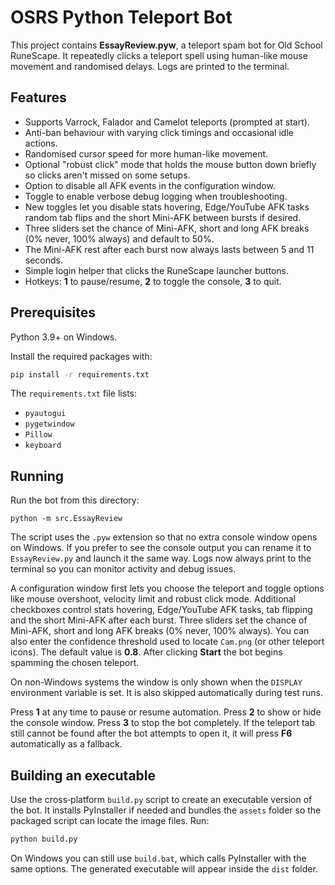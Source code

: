 # OSRS Python Teleport Bot

This project contains **EssayReview.pyw**, a teleport spam bot for Old School RuneScape. It repeatedly clicks a teleport spell using human-like mouse movement and randomised delays. Logs are printed to the terminal.

## Features

- Supports Varrock, Falador and Camelot teleports (prompted at start).
- Anti-ban behaviour with varying click timings and occasional idle actions.
- Randomised cursor speed for more human-like movement.
- Optional "robust click" mode that holds the mouse
  button down briefly so clicks aren't missed on some setups.
- Option to disable all AFK events in the configuration window.
- Toggle to enable verbose debug logging when troubleshooting.
- New toggles let you disable stats hovering, Edge/YouTube AFK tasks
  random tab flips and the short Mini-AFK between bursts if desired.
- Three sliders set the chance of Mini-AFK, short and long AFK breaks
  (0\% never, 100\% always) and default to 50\%.
- The Mini-AFK rest after each burst now always lasts between 5 and 11 seconds.
- Simple login helper that clicks the RuneScape launcher buttons.
- Hotkeys: **1** to pause/resume, **2** to toggle the console, **3** to quit.

## Prerequisites

Python 3.9+ on Windows.

Install the required packages with:

```bash
pip install -r requirements.txt
```

The `requirements.txt` file lists:

- `pyautogui`
- `pygetwindow`
- `Pillow`
- `keyboard`

## Running

Run the bot from this directory:

```
python -m src.EssayReview
```

The script uses the `.pyw` extension so that no extra console window
opens on Windows. If you prefer to see the console output you can
rename it to `EssayReview.py` and launch it the same way. Logs now always
print to the terminal so you can monitor activity and debug issues.


A configuration window first lets you choose the teleport and toggle options like mouse overshoot, velocity limit and robust click mode. Additional checkboxes control stats hovering, Edge/YouTube AFK tasks, tab flipping and the short Mini-AFK after each burst. Three sliders set the chance of Mini-AFK, short and long AFK breaks (0% never, 100% always). You can also enter the confidence threshold used to locate `Cam.png` (or other teleport icons). The default value is **0.8**. After clicking **Start** the bot begins spamming the chosen teleport.

On non-Windows systems the window is only shown when the `DISPLAY` environment variable is set. It is also skipped automatically during test runs.

Press **1** at any time to pause or resume automation. Press **2** to show or hide the console window. Press **3** to stop the bot completely. If the teleport tab still cannot be found after the bot attempts to open it, it will press **F6** automatically as a fallback.

## Building an executable

Use the cross&#x2011;platform `build.py` script to create an executable version of
the bot. It installs PyInstaller if needed and bundles the `assets` folder so
the packaged script can locate the image files. Run:

```bash
python build.py
```

On Windows you can still use `build.bat`, which calls PyInstaller with the same
options. The generated executable will appear inside the `dist` folder.

